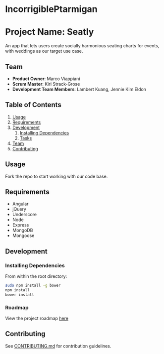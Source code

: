 # IncorrigiblePtarmigan

# Project Name: Seatly

An app that lets users create socially harmonious seating charts for events, with weddings as our target use case. 

## Team

  - __Product Owner__: Marco Viappiani
  - __Scrum Master__: Kiri Strack-Grose
  - __Development Team Members__: Lambert Kuang, Jennie Kim Eldon

## Table of Contents

1. [Usage](#Usage)
1. [Requirements](#requirements)
1. [Development](#development)
    1. [Installing Dependencies](#installing-dependencies)
    1. [Tasks](#tasks)
1. [Team](#team)
1. [Contributing](#contributing)

## Usage

Fork the repo to start working with our code base.

## Requirements

- Angular
- jQuery
- Underscore
- Node
- Express
- MongoDB
- Mongoose

## Development

### Installing Dependencies

From within the root directory:

```sh
sudo npm install -g bower
npm install
bower install
```

### Roadmap

View the project roadmap [here](https://github.com/IncorrigiblePtarmigan/IncorrigiblePtarmigan/issues)


## Contributing

See [CONTRIBUTING.md](https://github.com/IncorrigiblePtarmigan/IncorrigiblePtarmigan/blob/master/CONTRIBUTING.md) for contribution guidelines.
